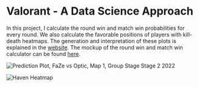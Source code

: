 # Valorant - A Data Science Approach
In this project, I calculate the round win and match win probabilities for every round. We also calculate the favorable positions of players with kill-death heatmaps.
The generation and interpretation of these plots is explained in the [website](https://neilsorkin19.github.io/ValLoadoutToWin/).
The mockup of the round win and match win calculator can be found [here](https://neilsorkin19.github.io/ValLoadoutToWin/calculator/).

![Prediction Plot, FaZe vs Optic, Map 1, Group Stage Stage 2 2022](https://preview.redd.it/054zjabdflz81.png?width=1200&format=png&auto=webp&s=bca5ada3b4a5752024b91b0a9968170794393254)

![Haven Heatmap](https://neilsorkin19.github.io/ValLoadoutToWin/tutorial_images/haven_heatmap.png)
